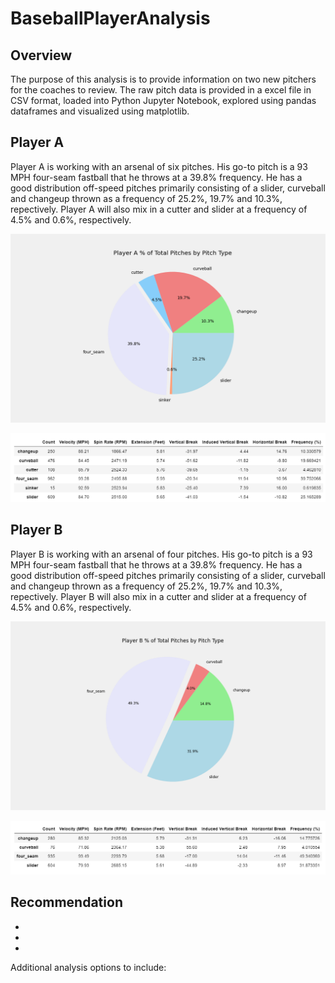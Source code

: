 # BaseballPlayerAnalysis

## Overview

The purpose of this analysis is to provide information on two new pitchers for the coaches to review. The raw pitch data is provided in a excel file in CSV format, loaded into Python Jupyter Notebook, explored using pandas dataframes and visualized using matplotlib.


## Player A

Player A is working with an arsenal of six pitches. His go-to pitch is a 93 MPH four-seam fastball that he throws at a 39.8% frequency. He has a good distribution off-speed pitches primarily consisting of a slider, curveball and changeup thrown as a frequency of 25.2%, 19.7% and 10.3%, repectively. Player A will also mix in a cutter and slider at a frequency of 4.5% and 0.6%, respectively. 

![PlayerA_PitchCount](Analysis/PlayerA_PitchCount.png)

![PlayerA_PitchSummary](Analysis/PlayerA_PitchSummary.png)


## Player B

Player B is working with an arsenal of four pitches. His go-to pitch is a 93 MPH four-seam fastball that he throws at a 39.8% frequency. He has a good distribution off-speed pitches primarily consisting of a slider, curveball and changeup thrown as a frequency of 25.2%, 19.7% and 10.3%, repectively. Player B will also mix in a cutter and slider at a frequency of 4.5% and 0.6%, respectively. 

![PlayerB_PitchCount](Analysis/PlayerB_PitchCount.png)

![PlayerB_PitchSummary](Analysis/PlayerB_PitchSummary.png)


## Recommendation
- 
- 
- 


Additional analysis options to include:
